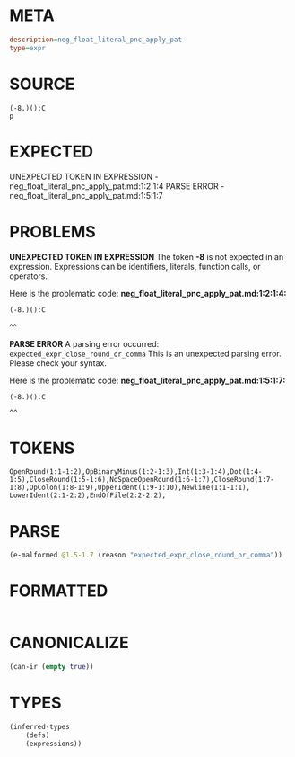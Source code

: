 # META
~~~ini
description=neg_float_literal_pnc_apply_pat
type=expr
~~~
# SOURCE
~~~roc
(-8.)():C
p
~~~
# EXPECTED
UNEXPECTED TOKEN IN EXPRESSION - neg_float_literal_pnc_apply_pat.md:1:2:1:4
PARSE ERROR - neg_float_literal_pnc_apply_pat.md:1:5:1:7
# PROBLEMS
**UNEXPECTED TOKEN IN EXPRESSION**
The token **-8** is not expected in an expression.
Expressions can be identifiers, literals, function calls, or operators.

Here is the problematic code:
**neg_float_literal_pnc_apply_pat.md:1:2:1:4:**
```roc
(-8.)():C
```
 ^^


**PARSE ERROR**
A parsing error occurred: `expected_expr_close_round_or_comma`
This is an unexpected parsing error. Please check your syntax.

Here is the problematic code:
**neg_float_literal_pnc_apply_pat.md:1:5:1:7:**
```roc
(-8.)():C
```
    ^^


# TOKENS
~~~zig
OpenRound(1:1-1:2),OpBinaryMinus(1:2-1:3),Int(1:3-1:4),Dot(1:4-1:5),CloseRound(1:5-1:6),NoSpaceOpenRound(1:6-1:7),CloseRound(1:7-1:8),OpColon(1:8-1:9),UpperIdent(1:9-1:10),Newline(1:1-1:1),
LowerIdent(2:1-2:2),EndOfFile(2:2-2:2),
~~~
# PARSE
~~~clojure
(e-malformed @1.5-1.7 (reason "expected_expr_close_round_or_comma"))
~~~
# FORMATTED
~~~roc

~~~
# CANONICALIZE
~~~clojure
(can-ir (empty true))
~~~
# TYPES
~~~clojure
(inferred-types
	(defs)
	(expressions))
~~~
